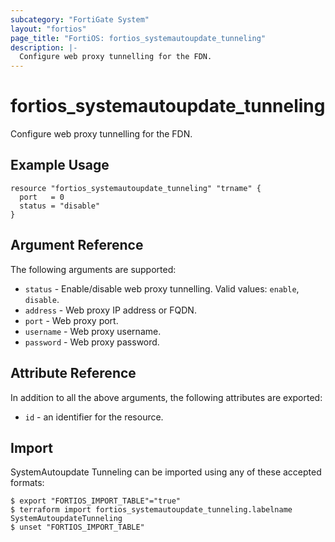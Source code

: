 ```yaml
---
subcategory: "FortiGate System"
layout: "fortios"
page_title: "FortiOS: fortios_systemautoupdate_tunneling"
description: |-
  Configure web proxy tunnelling for the FDN.
---
```


# fortios_systemautoupdate_tunneling
Configure web proxy tunnelling for the FDN.

## Example Usage

```hcl
resource "fortios_systemautoupdate_tunneling" "trname" {
  port   = 0
  status = "disable"
}
```

## Argument Reference

The following arguments are supported:

* `status` - Enable/disable web proxy tunnelling. Valid values: `enable`, `disable`.
* `address` - Web proxy IP address or FQDN.
* `port` - Web proxy port.
* `username` - Web proxy username.
* `password` - Web proxy password.


## Attribute Reference

In addition to all the above arguments, the following attributes are exported:
* `id` - an identifier for the resource.

## Import

SystemAutoupdate Tunneling can be imported using any of these accepted formats:
```
$ export "FORTIOS_IMPORT_TABLE"="true"
$ terraform import fortios_systemautoupdate_tunneling.labelname SystemAutoupdateTunneling
$ unset "FORTIOS_IMPORT_TABLE"
```
